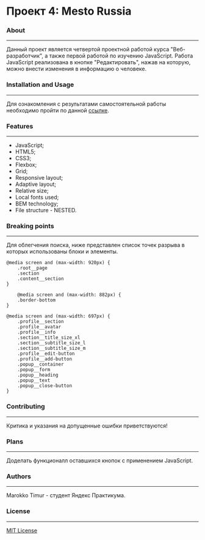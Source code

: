 # Проект 4: Mesto Russia

### About
------------
Данный проект является четвертой проектной работой курса "Веб-разработчик",  а также первой работой по изучению JavaScript.
Работа JavaScript реализована в кнопке "Редактировать", нажав на которую, можно внести изменения в информацию о человеке. 

### Installation and Usage
------------
Для ознакомления с результатами самостоятельной работы необходимо пройти по данной [ссылке](https://proofblame.github.io/russian-travel/ "Путешествие по России").

### Features
------------
- JavaScript;
- HTML5;
- CSS3;
- Flexbox;
- Grid;
- Responsive layout;
- Adaptive layout;
- Relative size;
- Local fonts used;
- BEM technology;
- File structure - NESTED.

### Breaking points
------------
Для облегчения поиска, ниже представлен список точек разрыва в которых использованы блоки и элементы.

    @media screen and (max-width: 920px) {
        .root__page
        .section
        .content__section
    }

        @media screen and (max-width: 882px) {
        .border-bottom
    }

    @media screen and (max-width: 697px) {
        .profile__section  
        .profile__avatar
        .profile__info
        .section__title_size_xl
        .section__subtitle_size_l
        .section__subtitle_size_m
        .profile__edit-button
        .profile__add-button
        .popup__container
        .popup__form
        .popup__heading
        .popup__text
        .popup__close-button
    }

### Contributing
------------
Критика и указания на допущенные ошибки приветствуются!

### Plans
------------
Доделать функционалл оставшихся кнопок с применением JavaScript.
###  Authors
------------
Marokko Timur - студент Яндекс Практикума.

### License
------------
[MIT License](https://choosealicense.com/licenses/mit/ "MIT License")
